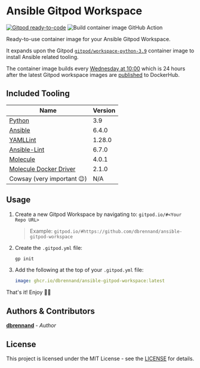 # Ansible Gitpod Workspace

[![Gitpod ready-to-code](https://img.shields.io/badge/Gitpod-ready--to--code-908a85?logo=gitpod)](https://gitpod.io/#https://github.com/dbrennand/ansible-gitpod-workspace)
![Build container image GitHub Action](https://github.com/dbrennand/ansible-gitpod-workspace/actions/workflows/container.yml/badge.svg)

Ready-to-use container image for your Ansible Gitpod Workspace.

It expands upon the Gitpod [`gitpod/workspace-python-3.9`](https://github.com/gitpod-io/workspace-images/blob/main/chunks/lang-python/Dockerfile) container image to install Ansible related tooling.

The container image builds every [Wednesday at 10:00](.github/workflows/container.yml#L9) which is 24 hours after the latest Gitpod workspace images are [published](https://github.com/gitpod-io/workspace-images/blob/main/.github/workflows/dockerhub-release.yml#L6) to DockerHub.

## Included Tooling

| Name                                                                                            | Version |
| ----------------------------------------------------------------------------------------------- | ------- |
| [Python](https://github.com/gitpod-io/workspace-images/blob/main/chunks/lang-python/Dockerfile) | 3.9     |
| [Ansible](https://github.com/ansible/ansible)                                                   | 6.4.0   |
| [YAMLLint](https://github.com/adrienverge/yamllint)                                             | 1.28.0  |
| [Ansible-Lint](https://github.com/ansible/ansible-lint)                                         | 6.7.0   |
| [Molecule](https://github.com/ansible-community/molecule)                                       | 4.0.1   |
| [Molecule Docker Driver](https://github.com/ansible-community/molecule-docker)                  | 2.1.0   |
| Cowsay (very important 😉)                                                                       | N/A     |

## Usage

1. Create a new Gitpod Workspace by navigating to: `gitpod.io/#<Your Repo URL>`

    > Example: `gitpod.io/#https://github.com/dbrennand/ansible-gitpod-workspace`

2. Create the `.gitpod.yml` file:

    ```bash
    gp init
    ```

3. Add the following at the top of your `.gitpod.yml` file:

    ```yaml
    image: ghcr.io/dbrennand/ansible-gitpod-workspace:latest
    ```

That's it! Enjoy 🚀✨

## Authors & Contributors

[**dbrennand**](https://github.com/dbrennand) - *Author*

## License

This project is licensed under the MIT License - see the [LICENSE](LICENSE) for details.
